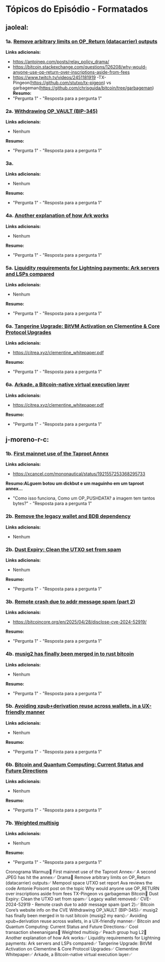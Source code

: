 # Tópicos do Episódio - Formatados

## jaoleal:

### 1a. [Remove arbitrary limits on OP_Return (datacarrier) outputs](https://github.com/bitcoin/bitcoin/pull/32359)
**Links adicionais:**
- https://antoinep.com/posts/relay_policy_drama/
- https://bitcoin.stackexchange.com/questions/126208/why-would-anyone-use-op-return-over-inscriptions-aside-from-fees
- https://www.twitch.tv/videos/2451181919
-TX-Pingeon(https://github.com/stutxo/tx-pigeon) vs garbageman(https://github.com/chrisguida/bitcoin/tree/garbageman)
**Resumo:**
- "Pergunta 1" - "Resposta para a pergunta 1"

### 2a. [Withdrawing OP_VAULT (BIP-345)](https://delvingbitcoin.org/t/withdrawing-op-vault-bip-345/1670)
**Links adicionais:**
- Nenhum

**Resumo:**
- "Pergunta 1" - "Resposta para a pergunta 1"

### 3a. []()
**Links adicionais:**
- Nenhum

**Resumo:**
- "Pergunta 1" - "Resposta para a pergunta 1"

### 4a. [Another explanation of how Ark works](https://nehanarula.org/2025/05/20/ark)
**Links adicionais:**
- Nenhum

**Resumo:**
- "Pergunta 1" - "Resposta para a pergunta 1"

### 5a. [Liquidity requirements for Lightning payments: Ark servers and LSPs compared](https://blog.second.tech/ark-liquidity-research-01)
**Links adicionais:**
- Nenhum

**Resumo:**
- "Pergunta 1" - "Resposta para a pergunta 1"

### 6a. [Tangerine Upgrade: BitVM Activation on Clementine & Core Protocol Upgrades](https://www.blog.citrea.xyz/tangerine-upgrade-bitvm-activation-on-clementine/)
**Links adicionais:**
- https://citrea.xyz/clementine_whitepaper.pdf

**Resumo:**
- "Pergunta 1" - "Resposta para a pergunta 1"

### 6a. [Arkade, a Bitcoin-native virtual execution layer](https://xcancel.com/tierotiero/status/1927724597266571282)
**Links adicionais:**
- https://citrea.xyz/clementine_whitepaper.pdf

**Resumo:**
- "Pergunta 1" - "Resposta para a pergunta 1"

## j-moreno-r-c:

### 1b. [First mainnet use of the Taproot Annex](https://xcancel.com/mononautical/status/1921180666831499737)
**Links adicionais:**
- https://xcancel.com/mononautical/status/1921557253368295733

**Resumo:ALguem botou um dickbut e um maguinho em um taproot annex...**
- "Como isso funciona, Como um OP_PUSHDATA? a imagem tem tantos bytes?" - "Resposta para a pergunta 1"

### 2b. [Remove the legacy wallet and BDB dependency](https://github.com/bitcoin/bitcoin/pull/28710)
**Links adicionais:**
- Nenhum


### 2b. [Dust Expiry: Clean the UTXO set from spam](https://delvingbitcoin.org/t/dust-expiry-clean-the-utxo-set-from-spam/1707/1)
**Links adicionais:**
- Nenhum

**Resumo:**
- "Pergunta 1" - "Resposta para a pergunta 1"

### 3b. [Remote crash due to addr message spam (part 2)](https://github.com/advisories/GHSA-qwp9-p9rr-h729)
**Links adicionais:**
- https://bitcoincore.org/en/2025/04/28/disclose-cve-2024-52919/

**Resumo:**
- "Pergunta 1" - "Resposta para a pergunta 1"

### 4b. [musig2 has finally been merged in to rust bitcoin](https://github.com/rust-bitcoin/rust-secp256k1/pull/716)
**Links adicionais:**
- Nenhum

**Resumo:**
- "Pergunta 1" - "Resposta para a pergunta 1"

### 5b. [Avoiding xpub+derivation reuse across wallets, in a UX-friendly manner](https://delvingbitcoin.org/t/avoiding-xpub-derivation-reuse-across-wallets-in-a-ux-friendly-manner/1644/1)
**Links adicionais:**
- Nenhum

**Resumo:**
- "Pergunta 1" - "Resposta para a pergunta 1"

### 6b. [Bitcoin and Quantum Computing: Current Status and Future Directions](https://chaincode.com/bitcoin-post-quantum.pdf)
**Links adicionais:**
- Nenhum

**Resumo:**
- "Pergunta 1" - "Resposta para a pergunta 1"

### 7b. [Weighted multisig](https://xcancel.com/mononautical/status/1921012232747421892)
**Links adicionais:**
- Nenhum

**Resumo:**
- "Pergunta 1" - "Resposta para a pergunta 1"


Cronograma
Warmup🌟
First mainnet use of the Taproot Annex✅
    A second JPEG has hit the annex✅
Drama🌟
Remove arbitrary limits on OP_Return (datacarrier) outputs✅
    Mempool space UTXO set report
    Ava reviews the code
    Antonie Poisont post on the topic
    Why would anyone use OP_RETURN over inscriptions aside from fees
    TX-Pingeon vs garbageman
Bitcoin🌟
Dust Expiry: Clean the UTXO set from spam✅
Legacy wallet removed✅
CVE-2024-52919 - Remote crash due to addr message spam (part 2)✅
    Bitcoin Core’s website info on the CVE
Withdrawing OP_VAULT (BIP-345)✅
musig2 has finally been merged in to rust bitcoin (musig2 my ears)✅
Avoiding xpub+derivation reuse across wallets, in a UX-friendly manner✅
Bitcoin and Quantum Computing: Current Status and Future Directions✅
Cool transaction sheenanigans🌟
Weighted multisig✅
Peach group hug
L2🌟
Another explanation of how Ark works✅
Liquidity requirements for Lightning payments: Ark servers and LSPs compared✅
Tangerine Upgrade: BitVM Activation on Clementine & Core Protocol Upgrades✅
    Clementine Whitepaper✅
Arkade, a Bitcoin-native virtual execution layer✅
